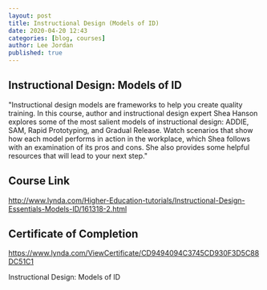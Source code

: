 ```yaml
---
layout: post
title: Instructional Design (Models of ID)
date: 2020-04-20 12:43
categories: [blog, courses]
author: Lee Jordan
published: true
---
```


<h2>Instructional Design: Models of ID</h2>

"Instructional design models are frameworks to help you create quality training. In this course, author and instructional design expert Shea Hanson explores some of the most salient models of instructional design: ADDIE, SAM, Rapid Prototyping, and Gradual Release. Watch scenarios that show how each model performs in action in the workplace, which Shea follows with an examination of its pros and cons. She also provides some helpful resources that will lead to your next step."

<h2>Course Link</h2>

<a href="http://www.lynda.com/Higher-Education-tutorials/Instructional-Design-Essentials-Models-ID/161318-2.html" title="Instructional Design: Models of ID" target="_blank" rel="nofollow">http://www.lynda.com/Higher-Education-tutorials/Instructional-Design-Essentials-Models-ID/161318-2.html</a>

<h2>Certificate of Completion</h2>

<a href="https://www.lynda.com/ViewCertificate/CD9494094C3745CD930F3D5C88DC51C1" title="Instructional Design: Models of ID" target="_blank" rel="nofollow">https://www.lynda.com/ViewCertificate/CD9494094C3745CD930F3D5C88DC51C1</a>




Instructional Design: Models of ID
